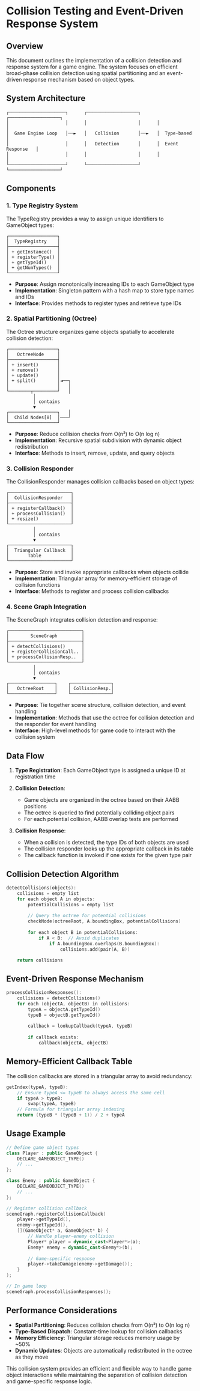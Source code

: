 # Collision Testing and Event-Driven Response System

## Overview

This document outlines the implementation of a collision detection and response system for a game engine. The system focuses on efficient broad-phase collision detection using spatial partitioning and an event-driven response mechanism based on object types.

## System Architecture
```
┌─────────────────────┐      ┌───────────────────┐      ┌───────────────────┐
│                     │      │                   │      │                   │
│  Game Engine Loop   │──►   │   Collision       │──►   │  Type-based       │
│                     │      │   Detection       │      │  Event Response   │
│                     │      │                   │      │                   │
└─────────────────────┘      └───────────────────┘      └───────────────────┘
```

## Components

### 1. Type Registry System

The TypeRegistry provides a way to assign unique identifiers to GameObject types:
```
┌──────────────────┐
│  TypeRegistry    │
├──────────────────┤
│ + getInstance()  │
│ + registerType() │
│ + getTypeId()    │
│ + getNumTypes()  │
└──────────────────┘
```

- **Purpose**: Assign monotonically increasing IDs to each GameObject type
- **Implementation**: Singleton pattern with a hash map to store type names and IDs
- **Interface**: Provides methods to register types and retrieve type IDs

### 2. Spatial Partitioning (Octree)

The Octree structure organizes game objects spatially to accelerate collision detection:
```
┌──────────────────┐
│   OctreeNode     │
├──────────────────┤
│ + insert()       │
│ + remove()       │
│ + update()       │
│ + split()        │◄──┐
│                  │   │
└────────┬─────────┘   │
          │
          │ contains
          ▼
┌──────────────────┐   │
│  Child Nodes[8]  │───┘
└──────────────────┘
```

- **Purpose**: Reduce collision checks from O(n²) to O(n log n)
- **Implementation**: Recursive spatial subdivision with dynamic object redistribution
- **Interface**: Methods to insert, remove, update, and query objects

### 3. Collision Responder

The CollisionResponder manages collision callbacks based on object types:
```
┌───────────────────────┐
│  CollisionResponder   │
├───────────────────────┤
│ + registerCallback()  │
│ + processCollision()  │
│ + resize()            │
└───────────────────────┘
          │
          │ contains
          ▼
┌───────────────────────┐
│  Triangular Callback  │
│       Table           │
└───────────────────────┘
```

- **Purpose**: Store and invoke appropriate callbacks when objects collide
- **Implementation**: Triangular array for memory-efficient storage of collision functions
- **Interface**: Methods to register and process collision callbacks

### 4. Scene Graph Integration

The SceneGraph integrates collision detection and response:
```
┌───────────────────────────┐
│        SceneGraph         │
├───────────────────────────┤
│ + detectCollisions()      │
│ + registerCollisionCall.. │
│ + processCollisionResp..  │
└───────────────────────────┘
          │
          │ contains
          ▼
┌─────────────────┐    ┌───────────────┐
│   OctreeRoot    │    │ CollisionResp.│
└─────────────────┘    └───────────────┘
```

- **Purpose**: Tie together scene structure, collision detection, and event handling
- **Implementation**: Methods that use the octree for collision detection and the responder for event handling
- **Interface**: High-level methods for game code to interact with the collision system

## Data Flow

1. **Type Registration**: Each GameObject type is assigned a unique ID at registration time

2. **Collision Detection**:
   - Game objects are organized in the octree based on their AABB positions
   - The octree is queried to find potentially colliding object pairs
   - For each potential collision, AABB overlap tests are performed

3. **Collision Response**:
   - When a collision is detected, the type IDs of both objects are used
   - The collision responder looks up the appropriate callback in its table
   - The callback function is invoked if one exists for the given type pair

## Collision Detection Algorithm
```cpp
detectCollisions(objects):
    collisions = empty list
    for each object A in objects:
        potentialCollisions = empty list
        
        // Query the octree for potential collisions
        checkNode(octreeRoot, A.boundingBox, potentialCollisions)
        
        for each object B in potentialCollisions:
            if A < B:  // Avoid duplicates
                if A.boundingBox.overlaps(B.boundingBox):
                    collisions.add(pair(A, B))

    return collisions
```

## Event-Driven Response Mechanism
```cpp
processCollisionResponses():
    collisions = detectCollisions()
    for each (objectA, objectB) in collisions:
        typeA = objectA.getTypeId()
        typeB = objectB.getTypeId()
        
        callback = lookupCallback(typeA, typeB)
        
        if callback exists:
            callback(objectA, objectB)
```

## Memory-Efficient Callback Table

The collision callbacks are stored in a triangular array to avoid redundancy:
```cpp
getIndex(typeA, typeB):
    // Ensure typeA <= typeB to always access the same cell
    if typeA > typeB:
        swap(typeA, typeB)
    // Formula for triangular array indexing
    return (typeB * (typeB + 1)) / 2 + typeA
```

## Usage Example

```cpp
// Define game object types
class Player : public GameObject {
    DECLARE_GAMEOBJECT_TYPE()
    // ...
};

class Enemy : public GameObject {
    DECLARE_GAMEOBJECT_TYPE()
    // ...
};

// Register collision callback
sceneGraph.registerCollisionCallback(
    player->getTypeId(), 
    enemy->getTypeId(),
    [](GameObject* a, GameObject* b) {
        // Handle player-enemy collision
        Player* player = dynamic_cast<Player*>(a);
        Enemy* enemy = dynamic_cast<Enemy*>(b);
        
        // Game-specific response
        player->takeDamage(enemy->getDamage());
    }
);

// In game loop
sceneGraph.processCollisionResponses();
```

## Performance Considerations

- **Spatial Partitioning**: Reduces collision checks from O(n²) to O(n log n)
- **Type-Based Dispatch**: Constant-time lookup for collision callbacks
- **Memory Efficiency**: Triangular storage reduces memory usage by ~50%
- **Dynamic Updates**: Objects are automatically redistributed in the octree as they move

This collision system provides an efficient and flexible way to handle game object interactions while maintaining the separation of collision detection and game-specific response logic.
